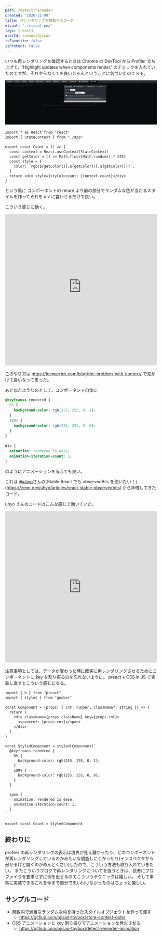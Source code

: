 ```yaml
---
path: /detect-rerender
created: "2020-11-09"
title: 再レンダリングを検知するコード
visual: "./visual.png"
tags: [react]
userId: sadnessOjisan
isFavorite: false
isProtect: false
---
```


いつも再レンダリングを確認するときは Chrome の DevTool から Profiler 立ち上げて、'Highlight updates when components render.' のチェックを入れていたのですが、それやらなくても良いじゃんということに気づいたのでメモ。

![インスペクタ](./rerender.png)

```tsx:title=count.tsx
import * as React from "react"
import { StateContext } from "./app"

export const Count = () => {
  const context = React.useContext(StateContext)
  const getColor = () => Math.floor(Math.random() * 255)
  const style = {
    color: `rgb(${getColor()},${getColor()},${getColor()})`,
  }
  return <div style={style}>count: {context.count}</div>
}
```

という風に コンポーネントの return より前の部分でランダムな色が当たるスタイルを作ってそれを div に食わせるだけで良い。

こういう感じに動く。

<iframe src="https://stoic-saha-cfd2d3.netlify.app/"
     style="width:100%; height:500px; border:0; border-radius: 4px; overflow:hidden;"
     title="stable-observedBits-useMutableSource"
     allow="accelerometer; ambient-light-sensor; camera; encrypted-media; geolocation; gyroscope; hid; microphone; midi; payment; usb; vr; xr-spatial-tracking"
     sandbox="allow-forms allow-modals allow-popups allow-presentation allow-same-origin allow-scripts"
></iframe>

このやり方は https://leewarrick.com/blog/the-problem-with-context/ で見かけて良いなって思った。

あと似たようなのとして、コンポーネント自体に

```css
@keyframes rendered {
  0% {
    background-color: rgb(255, 255, 0, 1);
  }
  100% {
    background-color: rgb(255, 255, 0, 0);
  }
}

div {
  animation: rendered 1s ease;
  animation-iteration-count: 1;
}
```

のようにアニメーションを与えても良い。

これは [@uhyo](https://twitter.com/uhyo_)さんの[Stable React でも observedBits を使いたい！](https://zenn.dev/uhyo/articles/react-stable-observedbits) から拝借してきたコード。

uhyo さんのコードはこんな感じで動いていた。

<iframe src="https://codesandbox.io/embed/stable-observedbits-usemutablesource-ey0m1?fontsize=14&hidenavigation=1&theme=dark"
     style="width:100%; height:500px; border:0; border-radius: 4px; overflow:hidden;"
     title="stable-observedBits-useMutableSource"
     allow="accelerometer; ambient-light-sensor; camera; encrypted-media; geolocation; gyroscope; hid; microphone; midi; payment; usb; vr; xr-spatial-tracking"
     sandbox="allow-forms allow-modals allow-popups allow-presentation allow-same-origin allow-scripts"
></iframe>

注意事項としては、データが変わった時に確実に再レンダリングさせるためにコンポーネントに key を割り振るのを忘れないように。
preact + CSS in JS で実装し直すとこういう感じになる。

```tsx
import { h } from "preact"
import { styled } from "goober"

const Component = (props: { cnt: number; className?: string }) => {
  return (
    <div className={props.className} key={props.cnt}>
      <span>cnt: {props.cnt}</span>
    </div>
  )
}

const StyledComponent = styled(Component)`
  @keyframes rendered {
    0% {
      background-color: rgb(255, 255, 0, 1);
    }
    100% {
      background-color: rgb(255, 255, 0, 0);
    }
  }

  span {
    animation: rendered 1s ease;
    animation-iteration-count: 1;
  }
`

export const Count = StyledComponent
```

## 終わりに

profiler の再レンダリングの表示は境界が見え難かったり、どのコンポーネントが再レンダリングしているのかみたいな調査しにくかったり(インスペクタから分かるけど開くのがめんどくさい)したので、こういう方法も取り入れていきたい。
またこういうブログで再レンダリングについてを扱うときは、読者にプロファイラを要求せずに例を出せるのでこういうテクニックは嬉しい。
そして単純に実装できるこれを今まで自分で思い付けなかったのはちょっと悔しい。

## サンプルコード

- 関数内で適当なランダムな色を持ったスタイルオブジェクトを作って渡す
  - https://github.com/ojisan-toybox/store-context-outer
- CSS アニメーションと key 割り振りでアニメーションを発火させる
  - https://github.com/ojisan-toybox/detect-rerender-animation
